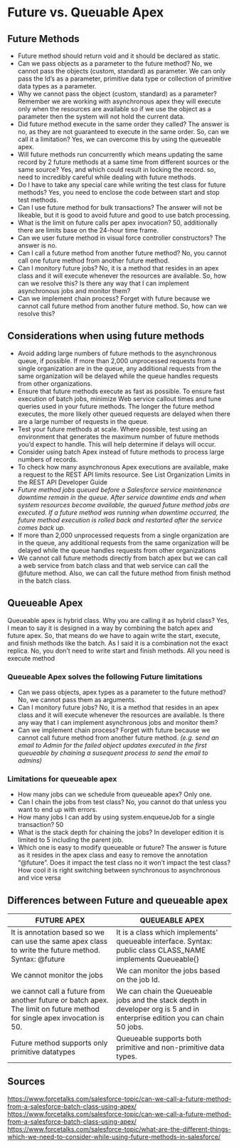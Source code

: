 # Future vs. Queuable Apex

## Future Methods 
* Future method should return void and it should be declared as static.
* Can we pass objects as a parameter to the future method? No, we cannot pass the objects (custom, standard) as parameter. We can only pass the Id’s as a parameter, primitive data type or collection of primitive data types as a parameter.
* Why we cannot pass the object (custom, standard) as a parameter? Remember we are working with asynchronous apex they will execute only when the resources are available so if we use the object as a parameter then the system will not hold the current data.
* Did future method execute in the same order they called? The answer is no, as they are not guaranteed to execute in the same order. So, can we call it a limitation? Yes, we can overcome this by using the queueable apex.
* Will future methods run concurrently which means updating the same record by 2 future methods at a same time from different sources or the same source? Yes, and which could result in locking the record. so, need to incredibly careful while dealing with future methods.
* Do I have to take any special care while writing the test class for future methods? Yes, you need to enclose the code between start and stop test methods.
* Can I use future method for bulk transactions? The answer will not be likeable, but it is good to avoid future and good to use batch processing.
* What is the limit on future calls per apex invocation? 50, additionally there are limits base on the 24-hour time frame.
* Can we user future method in visual force controller constructors? The answer is no.
* Can I call a future method from another future method? No, you cannot call one future method from another future method.
* Can I monitory future jobs? No, it is a method that resides in an apex class and it will execute whenever the resources are available. So, how can we resolve this? Is there any way that I can implement asynchronous jobs and monitor them?
* Can we implement chain process? Forget with future because we cannot call future method from another future method. So, how can we resolve this?

## Considerations when using future methods
* Avoid adding large numbers of future methods to the asynchronous queue, if possible. If more than 2,000 unprocessed requests from a single organization are in the queue, any additional requests from the same organization will be delayed while the queue handles requests from other organizations.
* Ensure that future methods execute as fast as possible. To ensure fast execution of batch jobs, minimize Web service callout times and tune queries used in your future methods. The longer the future method executes, the more likely other queued requests are delayed when there are a large number of requests in the queue.
* Test your future methods at scale. Where possible, test using an environment that generates the maximum number of future methods you’d expect to handle. This will help determine if delays will occur.
* Consider using batch Apex instead of future methods to process large numbers of records.
* To check how many asynchronous Apex executions are available, make a request to the REST API limits resource. See List Organization Limits in the REST API Developer Guide
* *Future method jobs queued before a Salesforce service maintenance downtime remain in the queue. After service downtime ends and when system resources become available, the queued future method jobs are executed. If a future method was running when downtime occurred, the future method execution is rolled back and restarted after the service comes back up.*
* If more than 2,000 unprocessed requests from a single organization are in the queue, any additional requests from the same organization will be delayed while the queue handles requests from other organizations
*  We cannot call future methods directly from batch apex but we can call a web service from batch class and that web service can call the @future method. Also, we can call the future method from finish method in the batch class.

## Queueable Apex
Queueable apex is hybrid class. Why you are calling it as hybrid class? Yes, I mean to say it is designed in a way by combining the batch apex and future apex. So, that means do we have to again write the start, execute, and finish methods like the batch. As I said it is a combination not the exact replica. No, you don’t need to write start and finish methods. All you need is execute method

### Queueable Apex solves the following Future limitations
* Can we pass objects, apex types as a parameter to the future method? No, we cannot pass them as arguments.
* Can I monitory future jobs? No, it is a method that resides in an apex class and it will execute whenever the resources are available. Is there any way that I can implement asynchronous jobs and monitor them?
* Can we implement chain process? Forget with future because we cannot call future method from another future method. *(e.g. send an email to Admin for the failed object updates executed in the first queueable by chaining a susequent process to send the email to admins)*

### Limitations for queueable apex
* How many jobs can we schedule from queueable apex? Only one.
* Can I chain the jobs from test class? No, you cannot do that unless you want to end up with errors.
* How many jobs I can add by using system.enqueueJob for a single transaction? 50
* What is the stack depth for chaining the jobs? In developer edition it is limited to 5 including the parent job.
* Which one is easy to modify queueable or future? The answer is future as it resides in the apex class and easy to remove the annotation “@future”. Does it impact the test class no it won’t impact the test class? How cool it is right switching between synchronous to asynchronous and vice versa

## Differences between Future and queueable apex
FUTURE APEX	| QUEUEABLE APEX
----------- | --------------
It is annotation based so we can use the same apex class to write the future method. Syntax: @future |	It is a class which implements’ queueable interface. Syntax: public class CLASS_NAME implements Queueable{}
We cannot monitor the jobs	| We can monitor the jobs based on the job Id.
we cannot call a future from another future or batch apex. The limit on future method for single apex invocation is 50.	| We can chain the Queueable jobs and the stack depth in developer org is 5 and in enterprise edition you can chain 50 jobs.
Future method supports only primitive datatypes	| Queueable supports both primitive and non-primitive data types.

## Sources
https://www.forcetalks.com/salesforce-topic/can-we-call-a-future-method-from-a-salesforce-batch-class-using-apex/
https://www.forcetalks.com/salesforce-topic/can-we-call-a-future-method-from-a-salesforce-batch-class-using-apex/
https://www.forcetalks.com/salesforce-topic/what-are-the-different-things-which-we-need-to-consider-while-using-future-methods-in-salesforce/
